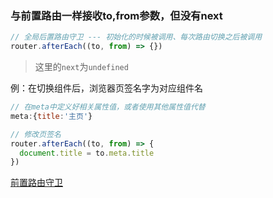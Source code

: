 ### 与前置路由一样接收to,from参数，但没有next
```js
// 全局后置路由守卫 --- 初始化的时候被调用、每次路由切换之后被调用
router.afterEach((to, from) => {})
```
>这里的`next`为`undefined`

例：在切换组件后，浏览器页签名字为对应组件名
```js
// 在meta中定义好相关属性值，或者使用其他属性值代替
meta:{title:'主页'}

// 修改页签名
router.afterEach((to, from) => {
  document.title = to.meta.title
})
```

[前置路由守卫](https://github.com/Octopustraveler/Vue-Memo-Related/blob/main/Vue%E8%B7%AF%E7%94%B1/Vue%E8%B7%AF%E7%94%B1%E5%AE%88%E5%8D%AB-%E5%89%8D%E7%BD%AE.md)
